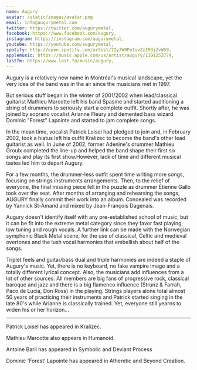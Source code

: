 ```yaml
---
name: Augury
avatar: /static/images/avatar.png
email: info@augurymetal.com
twitter: https://twitter.com/augurymetal,
facebook: https://www.facebook.com/augury,
instagram: https://instagram.com/augurymetal,
youtube: https://youtube.com/augurymetal,
spotify: http://open.spotify.com/artist/7Iy3W9Pe1ivZzIM3jZvW59,
applemusic: https://music.apple.com/us/artist/augury/1101253774,
lastfm: https://www.last.fm/music/augury,
---
```


Augury is a relatively new name in Montréal's musical landscape, yet the very idea of the band was in the air since the musicians met in 1997.

But serious stuff began in the winter of 2001/2002 when lead/classical guitarist Mathieu Marcotte left his band Spasme and started auditioning a string of drummers to seriously start a complete outfit. Shortly after, he was joined by soprano vocalist Arianne Fleury and demented bass wizard Dominic "Forest" Lapointe and started to jam complete songs.

In the mean time, vocalist Patrick Loisel had pledged to join and, in February 2002, took a hiatus left his outfit Kralizec to become the band's other lead guitarist as well. In June of 2002, former Adenine's drummer Mathieu Groulx completed the line-up and helped the band shape their first six songs and play its first show.However, lack of time and different musical tastes led him to depart Augury.

For a few months, the drummer-less outfit spent time writing more songs, focusing on strings instruments arrangements. Then, to the relief of everyone, the final missing piece fell in the puzzle as drummer Étienne Gallo took over the seat. After months of arranging and rehearsing the songs, AUGURY finally commit their work into an album. Concealed was recorded by Yannick St-Amand and mixed by Jean-François Dagenais.

Augury doesn't identify itself with any pre-established school of music, but it can be fit into the extreme metal category since they favor fast playing, low tuning and rough vocals. A further link can be made with the Norwegian symphonic Black Metal scene, for the use of classical, Celtic and medieval overtones and the lush vocal harmonies that embellish about half of the songs.

Triplet feels and guitar/bass dual and triple harmonies are indeed a staple of Augury's music. Yet, there is no keyboard, no fake vampire image and a totally different lyrical concept. Also, the musicians add influences from a lot of other sources. All members are big fans of progressive rock, classical baroque and jazz and there is a big flamenco influence (Strunz & Farrah, Paco de Lucia, Don Ross) in the playing. Strings players alone total almost 50 years of practicing their instruments and Patrick started singing in the late 80's while Arianne is classically trained. Yet, everyone still yearns to widen his or her horizon...

---

Patrick Loisel has appeared in Kralizec.

Mathieu Marcotte also appears in Humanoid.

Antoine Baril has appeared in Symbolic and Deviant Process

Dominic 'Forest' Lapointe has appeared in Atheretic and Beyond Creation.
